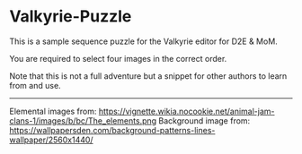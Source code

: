 # Valkyrie-Puzzle
This is a sample sequence puzzle for the Valkyrie editor for D2E &amp; MoM.

You are required to select four images in the correct order.

Note that this is not a full adventure but a snippet for other authors to learn from and use.

---
Elemental images from: https://vignette.wikia.nocookie.net/animal-jam-clans-1/images/b/bc/The_elements.png
Background image from: https://wallpapersden.com/background-patterns-lines-wallpaper/2560x1440/
